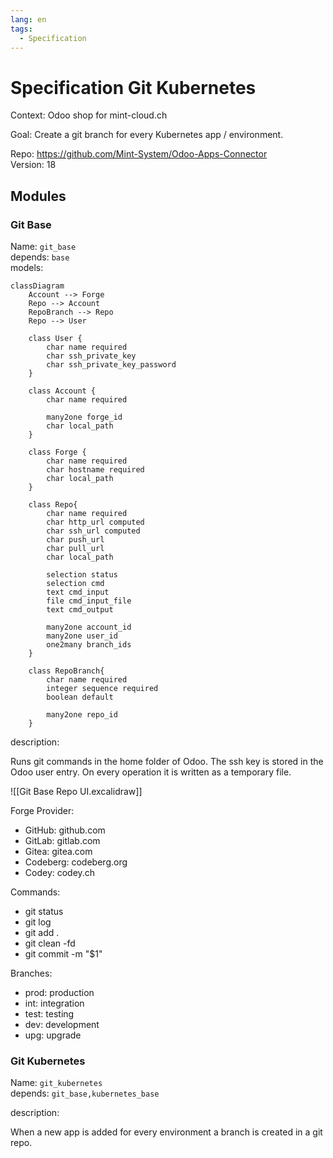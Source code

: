 ```yaml
---
lang: en
tags:
  - Specification
---
```

# Specification Git Kubernetes

Context: Odoo shop for mint-cloud.ch

Goal: Create a git branch for every Kubernetes app / environment.

Repo: <https://github.com/Mint-System/Odoo-Apps-Connector>\
Version: 18

## Modules

### Git Base

Name: `git_base`\
depends: `base`\
models:

```mermaid
classDiagram
	Account --> Forge
	Repo --> Account
	RepoBranch --> Repo
	Repo --> User
	
    class User {
		char name required
		char ssh_private_key
		char ssh_private_key_password
    }

	class Account {
		char name required
		
		many2one forge_id
		char local_path
	}
	
	class Forge {
		char name required
		char hostname required
		char local_path
	}

    class Repo{
		char name required
		char http_url computed
		char ssh_url computed
		char push_url
		char pull_url
		char local_path

		selection status
		selection cmd
		text cmd_input
		file cmd_input_file
		text cmd_output
		
		many2one account_id
		many2one user_id
		one2many branch_ids
    }

    class RepoBranch{
		char name required
		integer sequence required
		boolean default

		many2one repo_id
    }
```

description:

Runs git commands in the home folder of Odoo. The ssh key is stored in the Odoo user entry. On every operation it is written as a temporary file.


![[Git Base Repo UI.excalidraw]]

Forge Provider:
* GitHub: github.com
* GitLab: gitlab.com
* Gitea: gitea.com
* Codeberg: codeberg.org
* Codey: codey.ch

Commands:
* git status
* git log
* git add .
* git clean -fd
* git commit -m "$1"

Branches:
- prod: production
- int: integration
- test: testing
- dev: development
- upg: upgrade

### Git Kubernetes

Name: `git_kubernetes`\
depends: `git_base,kubernetes_base`

description:

When a new app is added for every environment a branch is created in a git repo.

